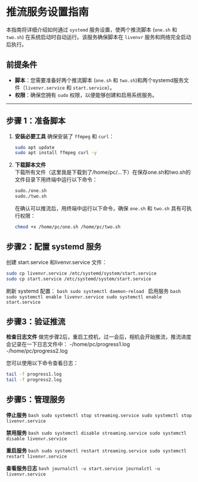 # 推流服务设置指南

本指南将详细介绍如何通过 `systemd` 服务设置，使两个推流脚本 (`one.sh` 和 `two.sh`) 在系统启动时自动运行。该服务确保脚本在 `livenvr` 服务和网络完全启动后执行。

## 前提条件

- **脚本**：您需要准备好两个推流脚本 (`one.sh` 和 `two.sh`)和两个systemd服务文件（`livenvr.service` 和 `start.service`）。
- **权限**：确保您拥有 `sudo` 权限，以便能够创建和启用系统服务。

---

## 步骤 1：准备脚本
1. **安装必要工具**
   确保安装了 `ffmpeg` 和 `curl`：
   ```bash
   sudo apt update
   sudo apt install ffmpeg curl -y
   ```

2. **下载脚本文件**  
   下载所有文件（这里我是下载到了/home/pc/...下）在保存one.sh和two.sh的文件目录下用终端中运行以下命令：
    ```bash
   sudo./one.sh
   sudo./two.sh
    ```
   在确认可以推流后，用终端中运行以下命令，确保 `one.sh` 和 `two.sh` 具有可执行权限：
   ```bash
   chmod +x /home/pc/one.sh /home/pc/two.sh
   ```
## 步骤2：配置 systemd 服务
   创建 start.service 和livenvr.service 文件：
   ```bash
   sudo cp livenvr.service /etc/systemd/system/start.service
   sudo cp start.service /etc/systemd/system/start.service
   ```
   刷新 systemd 配置：
    ```bash
    sudo systemctl daemon-reload
    ```
   启用服务
    ```bash
    sudo systemctl enable livenvr.service
    sudo systemctl enable start.service
    ```
## 步骤3：验证推流
   **检查日志文件**
   做完步骤2后，重启工控机，过一会后，相机会开始推流，推流进度会记录在一下日志文件中：
    -/home/pc/progress1.log
    -/home/pc/progress2.log
    
   您可以使用以下命令查看日志：
   ```bash
   tail -f progress1.log
   tail -f progress2.log
   ```
## 步骤5：管理服务
**停止服务**
    ```bash
    sudo systemctl stop streaming.service
    sudo systemctl stop livenvr.service
    ```
    
**禁用服务**
    ```bash
    sudo systemctl disable streaming.service
    sudo systemctl disable livenvr.service
    ```
    
**重启服务**
    ```bash
    sudo systemctl restart streaming.service
    sudo systemctl restart livenvr.service
    ```
    
**查看服务日志**
    ```bash
    journalctl -u start.service
    journalctl -u livenvr.service
    ```
